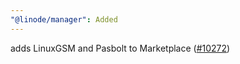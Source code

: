 ```yaml
---
"@linode/manager": Added
---
```


adds LinuxGSM and Pasbolt to Marketplace ([#10272](https://github.com/linode/manager/pull/10272))
